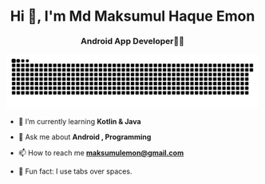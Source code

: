 <h1 align="center">Hi 👋, I'm Md Maksumul Haque Emon</h1>
<h3 align="center"> Android App Developer👨‍💻</h3>

<img src="https://raw.githubusercontent.com/AkashRajpurohit/AkashRajpurohit/master/assets/github-snake-dark.svg" />

- 🌱 I’m currently learning **Kotlin & Java**

- 💬 Ask me about **Android , Programming**

- 📫 How to reach me **maksumulemon@gmail.com**

- 👾 Fun fact: I use tabs over spaces.
<!--
**emonappdev/emonappdev** is a ✨ _special_ ✨ repository because its `README.md` (this file) appears on your GitHub profile.

Here are some ideas to get you started:

- 🔭 I’m currently working on ...
- 🌱 I’m currently learning ...
- 👯 I’m looking to collaborate on ...
- 🤔 I’m looking for help with ...
- 💬 Ask me about ...
- 📫 How to reach me: ...
- 😄 Pronouns: ...
- ⚡ Fun fact: ...
-->
